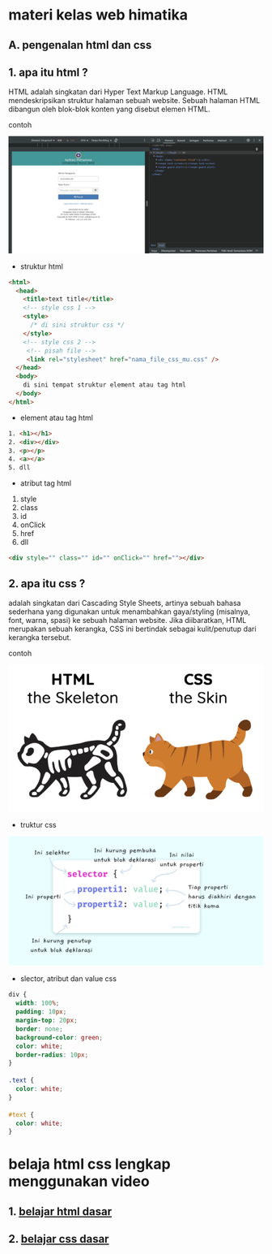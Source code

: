 # materi kelas web himatika
## A. pengenalan html dan css
## 1. apa itu html ?
HTML adalah singkatan dari Hyper Text Markup Language. HTML mendeskripsikan struktur halaman sebuah website. Sebuah halaman HTML dibangun oleh blok-blok konten yang disebut elemen HTML.

contoh

<img src="./gambar/Cuplikan layar 2025-05-30 173316.png"></img>

  - struktur html
```html
<html>
  <head>
    <title>text title</title>
    <!-- style css 1 -->
    <style>
      /* di sini struktur css */
    </style>
    <!-- style css 2 -->
     <!-- pisah file -->
     <link rel="stylesheet" href="nama_file_css_mu.css" />
  </head>
  <body>
    di sini tempat struktur element atau tag html
  </body>
</html>
```
- element atau tag html
```html
1. <h1></h1>
2. <div></div>
3. <p></p>
4. <a></a>
5. dll
```

- atribut tag html
1. style
2. class
3. id
4. onClick
5. href
6. dll
```html
<div style="" class="" id="" onClick="" href=""></div>
```

## 2. apa itu css ?
adalah singkatan dari Cascading Style Sheets, artinya sebuah bahasa sederhana yang digunakan untuk menambahkan gaya/styling (misalnya, font, warna, spasi) ke sebuah halaman website. Jika diibaratkan, HTML merupakan sebuah kerangka, CSS ini bertindak sebagai kulit/penutup dari kerangka tersebut.

contoh

<img src="./gambar/Cuplikan layar 2025-05-30 174451.png" />

- truktur css

<img src="./gambar/Cuplikan layar 2025-05-30 175351.png" />

- slector, atribut dan value css
```css
div {
  width: 100%;
  padding: 10px;
  margin-top: 20px;
  border: none;
  background-color: green;
  color: white;
  border-radius: 10px;
}

.text {
  color: white;
}

#text {
  color: white;
}

```

# belaja html css lengkap menggunakan video

## 1. <a href="https://www.youtube.com/watch?v=NBZ9Ro6UKV8&list=PLFIM0718LjIVuONHysfOK0ZtiqUWvrx4F" > belajar html dasar </a>

## 2. <a href="https://www.youtube.com/watch?v=CleFk3BZB3g&list=PLFIM0718LjIUBrbm6Gdh6k7ZUvPIAZm7p" > belajar css dasar </a>